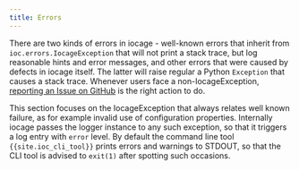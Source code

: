 ```yaml
---
title: Errors
---
```

There are two kinds of errors in iocage - well-known errors that inherit from `ioc.errors.IocageException` that will not print a stack trace, but log reasonable hints and error messages, and other errors that were caused by defects in iocage itself.
The latter will raise regular a Python `Exception` that causes a stack trace.
Whenever users face a non-IocageException, [reporting an Issue on GitHub](https://github.com/iocage/libiocage/issues/new) is the right action to do.

This section focuses on the IocageException that always relates well known failure, as for example invalid use of configuration properties.
Internally iocage passes the logger instance to any such exception, so that it triggers a log entry with `error` level.
By default the command line tool `{{site.ioc_cli_tool}}` prints errors and warnings to STDOUT, so that the CLI tool is advised to `exit(1)` after spotting such occasions.